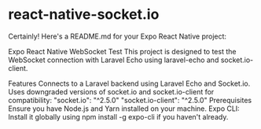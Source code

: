 # react-native-socket.io
Certainly! Here's a README.md for your Expo React Native project:

Expo React Native WebSocket Test
This project is designed to test the WebSocket connection with Laravel Echo using laravel-echo and socket.io-client.

Features
Connects to a Laravel backend using Laravel Echo and Socket.io.
Uses downgraded versions of socket.io and socket.io-client for compatibility:
"socket.io": "^2.5.0"
"socket.io-client": "^2.5.0"
Prerequisites
Ensure you have Node.js and Yarn installed on your machine.
Expo CLI: Install it globally using npm install -g expo-cli if you haven't already.
